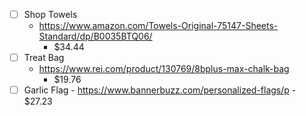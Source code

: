 - [ ] Shop Towels
  - https://www.amazon.com/Towels-Original-75147-Sheets-Standard/dp/B0035BTQ06/
    - $34.44
- [ ] Treat Bag
  - https://www.rei.com/product/130769/8bplus-max-chalk-bag
    - $19.76
- [ ] Garlic Flag
      - https://www.bannerbuzz.com/personalized-flags/p
        - $27.23
